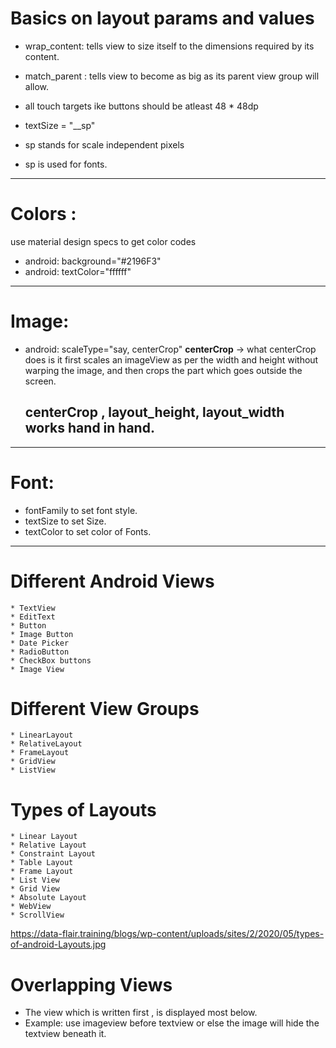 # Basics on layout params and values

- wrap_content: tells  view to size itself to the dimensions required by its content.

- match_parent : tells  view to become as big as its parent view group will allow.

- all touch targets ike buttons should be atleast 48 * 48dp

- textSize = "__sp"

- sp stands for scale independent pixels

- sp is used for fonts.

--------------------------------------

# Colors :

use material design specs to get color codes 

- android: background="#2196F3"
- android: textColor="ffffff"

-------------------------------------------

# Image:

- android: scaleType="say, centerCrop"
  **centerCrop** -> what centerCrop does is it first scales an imageView as per the width and height without warping the image, and then crops the part which goes outside the screen.
  
  ## centerCrop , layout_height, layout_width works hand in hand.

--------------------------------------------

# Font:

- fontFamily to set font style.
- textSize to set Size.
- textColor to set color of Fonts.

--------------------------------------------

# Different Android Views

    * TextView
    * EditText
    * Button
    * Image Button
    * Date Picker
    * RadioButton
    * CheckBox buttons
    * Image View

# Different View Groups

    * LinearLayout
    * RelativeLayout
    * FrameLayout
    * GridView
    * ListView

# Types of Layouts

    * Linear Layout
    * Relative Layout
    * Constraint Layout
    * Table Layout
    * Frame Layout
    * List View
    * Grid View
    * Absolute Layout
    * WebView
    * ScrollView        

https://data-flair.training/blogs/wp-content/uploads/sites/2/2020/05/types-of-android-Layouts.jpg

# Overlapping Views

- The view which is written first , is displayed most below.
- Example: use imageview before textview or else the image will hide the textview beneath it.